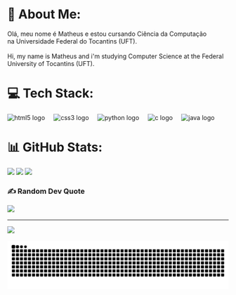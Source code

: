 
# 💫 About Me:
Olá, meu nome é Matheus e estou cursando Ciência da Computação<br>na Universidade Federal do Tocantins (UFT).<br><br>Hi, my name is Matheus and i'm studying Computer Science at the Federal<br>University of Tocantins (UFT).


# 💻 Tech Stack:
<div align="left">
  <img src="https://cdn.jsdelivr.net/gh/devicons/devicon/icons/html5/html5-original.svg" height="30" alt="html5 logo"  />
  <img width="12" />
  <img src="https://cdn.jsdelivr.net/gh/devicons/devicon/icons/css3/css3-original.svg" height="30" alt="css3 logo"  />
  <img width="12" />
  <img src="https://cdn.jsdelivr.net/gh/devicons/devicon/icons/python/python-original.svg" height="30" alt="python logo"  />
  <img width="12" />
  <img src="https://cdn.jsdelivr.net/gh/devicons/devicon/icons/c/c-original.svg" height="30" alt="c logo"  />
  <img width="12" />
  <img src="https://cdn.jsdelivr.net/gh/devicons/devicon/icons/java/java-original.svg" height="30" alt="java logo"  />
</div>

# 📊 GitHub Stats:
![](https://github-readme-stats.vercel.app/api?username=matheuspontes01&theme=dark&hide_border=false&include_all_commits=false&count_private=false)
![](https://nirzak-streak-stats.vercel.app/?user=matheuspontes01&theme=dark&hide_border=false)
![](https://github-readme-stats.vercel.app/api/top-langs/?username=matheuspontes01&theme=dark&hide_border=false&include_all_commits=false&count_private=false&layout=compact)

### ✍️ Random Dev Quote
![](https://quotes-github-readme.vercel.app/api?type=horizontal&theme=dark)

---
[![](https://visitcount.itsvg.in/api?id=matheuspontes01&icon=0&color=0)](https://visitcount.itsvg.in)

<div aling=~center>

<img src="https://raw.githubusercontent.com/matheuspontes01/matheuspontes01/output/snake.svg" alt="Snake animation" />

</div>

<!-- Proudly created with GPRM ( https://gprm.itsvg.in ) -->

